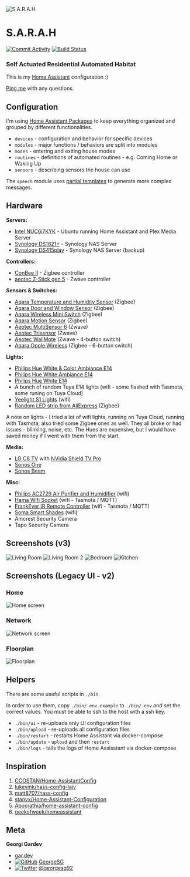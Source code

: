 ![S.A.R.A.H.](assets/eureka.sarah.jpg?raw=true)

# S.A.R.A.H

[![Commit Activity](https://img.shields.io/github/commit-activity/m/GeorgeSG/sarah)](https://github.com/GeorgeSG/sarah)
[![Build Status](https://travis-ci.com/GeorgeSG/sarah.svg?token=XdvzWyHdX7CysRsYcThK&branch=master)](https://travis-ci.com/GeorgeSG/sarah)

### Self Actuated Residential Automated Habitat

This is my [Home Assistant](https://home-assistant.io/) configuration :)

[Ping me](#meta) with any questions.

## Configuration

I'm using [Home Assistant Packages](https://www.home-assistant.io/docs/configuration/packages/) to
keep everything organized and grouped by different functionalities.

- `devices` - configuration and behavior for specific devices
- `modules` - major functions / behaviors are split into modules
- `modes` - entering and exiting house modes
- `routines` - definitions of automated routines - e.g. Coming Home or Waking Up
- `sensors` - describing sensors the house can use

The `speech` module uses [partial templates](https://github.com/GeorgeSG/sarah/tree/master/config/templates/partials) to generate more complex messages.

## Hardware

**Servers:**

- [Intel NUC6i7KYK](https://www.intel.com/content/www/us/en/products/boards-kits/nuc/kits/nuc6i7kyk.html) - Ubuntu running Home Assistant and Plex Media Server
- [Synology DS1821+](https://www.synology.com/en-global/products/DS1821+) - Synology NAS Server
- [Synology DS415play](https://www.synology.com/) - Synology NAS Server (backup)

**Controllers:**

- [ConBee II](https://www.phoscon.de/en/conbee2) - Zigbee controller
- [aeotec Z-Stick gen 5](https://aeotec.com/z-wave-usb-stick/index.html) - Zwave controller

**Sensors & Switches:**

- [Aqara Temperature and Humidity Sensor](https://www.aqara.com/us/temperature_humidity_sensor.html) (Zigbee)
- [Aqara Door and Window Sensor](https://www.aqara.com/us/door_and_window_sensor.html) (Zigbee)
- [Aqara Wireless Mini Switch](https://www.aqara.com/en/smart_wireless_mini_switch.html) (Zigbee)
- [Aqara Motion Sensor](https://www.aqara.com/eu/motion_sensor.html) (Zigbee)
- [Aeotec MultiSensor 6](https://aeotec.com/z-wave-sensor/index.html) (Zwave)
- [Aeotec Trisensor](https://aeotec.com/z-wave-motion-sensor/index.html) (Zwave)
- [Aeotec WallMote](https://aeotec.com/z-wave-wireless-switch/index.html) (Zwave - 4-button switch)
- [Aqara Opple Wireless](https://zigbee.blakadder.com/Xiaomi_WXCJKG13LM.html) (Zigbee - 6-button switch)

**Lights:**

- [Philips Hue White & Color Ambiance E14](https://www.philips-hue.com/en-us/p/hue-white-and-color-ambiance-single-bulb-e12/046677556969)
- [Philips Hue White Ambiance E14](https://www.philips-hue.com/en-us/p/hue-white-ambiance-single-bulb-e12/046677556976)
- [Philips Hue White E14](https://www.philips-hue.com/en-us/p/hue-white-2-pack-e12/046677548285)
- A bunch of random Tuya E14 lights (wifi - some flashed with Tasmota, some runing on Tuya Cloud)
- [Yeelight S1 Lights](https://www.yeelight.com/en_US/product/lemon2-color) (wifi)
- [Random LED strip from AliExpress](https://www.aliexpress.com/item/4000068013535.html?spm=a2g0s.9042311.0.0.6ea44c4d3Tm6AF) (Zigbee)

A note on lights - I tried a lot of wifi lights, running on Tuya Cloud, running with Tasmota; also
tried some Zigbee ones as well. They all broke or had issues - blinking, noise, etc. The Hues are
expensive, but I would have saved money if I went with them from the start.

**Media:**

- [LG C8 TV](https://www.lg.com/uk/tvs/lg-OLED55C8PLA) with [NVidia Shield TV Pro](https://www.nvidia.com/en-us/shield/shield-tv-pro/)
- [Sonos One](https://www.sonos.com/en-us/shop/one.html)
- [Sonos Beam](https://www.sonos.com/en-us/shop/beam.html)

**Misc:**
- [Philips AC2729 Air Purifier and Humidifier](https://www.p4c.philips.com/cgi-bin/cpindex.pl?scy=EE&slg=EN&ctn=AC2729/10) (wifi)
- [Hama Wifi Socket](https://de.hama.com/00176565/hama-wifi-socket-with-integrated-current-measuring-device-3680-w-16-a) (wifi - Tasmota / MQTT)
- [FrankEver IR Remote Controller](https://www.amazon.com/Controller-Universal-Infrared-Repeater-Compatible/dp/B07ZP5NQWF) (wifi - Tasmota / MQTT)
- [Soma Smart Shades](https://www.somasmarthome.com/) (wifi)
- Amcrest Security Camera
- Tapo Security Camera

## Screenshots (v3)

![Living Room](assets/screenshot-v3-living-room.png?raw=true)
![Living Room 2](assets/screenshot-v3-living-room-2.png?raw=true)
![Bedroom](assets/screenshot-v3-bedroom.png?raw=true)
![Kitchen](assets/screenshot-v3-kitchen.png?raw=true)

## Screenshots (Legacy UI - v2)

### Home

![Home screen](assets/screenshot-home.png?raw=true)

### Network

![Network screen](assets/screenshot-network.png?raw=true)

### Floorplan

![Floorplan](assets/screenshot-floorplan.png?raw=true)

## Helpers

There are some useful scripts in `./bin`.

In order to use them, copy `./bin/.env.example` to `./bin/.env` and set the correct values.
You must be able to ssh to the host with a ssh key.

- `./bin/ui` - re-uploads only UI configuration files
- `./bin/upload` - re-uploads all configuration files
- `./bin/restart` - restarts Home Assistant via docker-compose
- `./bin/update` - `upload` and then `restart`
- `./bin/logs` - tails the logs of Home Assisstant via docker-compose

## Inspiration

1. [CCOSTAN/Home-AssistantConfig](https://github.com/CCOSTAN/Home-AssistantConfig)
1. [lukevink/hass-config-lajv](https://github.com/lukevink/hass-config-lajv)
1. [matt8707/hass-config](https://github.com/matt8707/hass-config)
1. [stanvx/Home-Assistant-Configuration](https://github.com/stanvx/Home-Assistant-Configuration)
1. [Apocrathia/home-assistant-config](https://github.com/Apocrathia/home-assistant-config)
1. [geekofweek/homeassistant](https://github.com/geekofweek/homeassistant)

## Meta

[1.1]: http://i.imgur.com/wWzX9uB.png
[2.1]: http://i.imgur.com/9I6NRUm.png

**Georgi Gardev**

- [gar.dev](https://gar.dev)
- [![GitHub][2.1]](https://github.com/GeorgeSG/) [GeorgeSG](https://github.com/GeorgeSG/)
- [![Twitter][1.1]](https://twitter.com/georgesg92) [@georgesg92](https://twitter.com/georgesg92)
